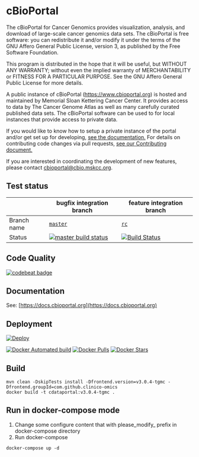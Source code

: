 # cBioPortal
The cBioPortal for Cancer Genomics provides visualization, analysis, and download of large-scale cancer genomics data sets.  The cBioPortal is free software: you can redistribute it and/or modify it under the terms of the GNU Affero General Public License, version 3, as published by the Free Software Foundation.

This program is distributed in the hope that it will be useful, but WITHOUT ANY WARRANTY; without even the implied warranty of
MERCHANTABILITY or FITNESS FOR A PARTICULAR PURPOSE.  See the GNU Affero General Public License for more details.

A public instance of cBioPortal (https://www.cbioportal.org) is hosted and maintained by Memorial Sloan Kettering Cancer Center. It provides access to data by The Cancer Genome Atlas as well as many carefully curated published data sets. The cBioPortal software can be used to for local instances that provide access to private data.

If you would like to know how to setup a private instance of the portal and/or get set up for developing, [see the documentation.](https://docs.cbioportal.org)  For details on contributing code changes via pull requests, [see our Contributing document.](CONTRIBUTING.md)

If you are interested in coordinating the development of new features, please contact cbioportal@cbio.mskcc.org.

## Test status
| | bugfix integration branch | feature integration branch |
| --- | --- | --- |
| Branch name | [`master`](https://github.com/cBioPortal/cbioportal/tree/master) | [`rc`](https://github.com/cBioPortal/cbioportal/tree/rc) |
| Status | [![master build status](https://travis-ci.org/cBioPortal/cbioportal.svg?branch=master)](https://travis-ci.org/cBioPortal/cbioportal) | [![Build Status](https://travis-ci.org/cBioPortal/cbioportal.svg?branch=rc)](https://travis-ci.org/cBioPortal/cbioportal) |

## Code Quality
[![codebeat badge](https://codebeat.co/badges/0738d3c9-5ffe-4b61-80c4-abb5698d8d44)](https://codebeat.co/projects/github-com-cbioportal-cbioportal)

## Documentation
See: [https://docs.cbioportal.org](https://docs.cbioportal.org)

## Deployment
[![Deploy](https://www.herokucdn.com/deploy/button.svg)](https://heroku.com/deploy)

[![Docker Automated build](https://img.shields.io/docker/automated/jrottenberg/ffmpeg.svg)](https://hub.docker.com/r/cbioportal/cbioportal/) [![Docker Pulls](https://img.shields.io/docker/pulls/cbioportal/cbioportal.svg)](https://hub.docker.com/r/cbioportal/cbioportal/) [![Docker Stars](https://img.shields.io/docker/stars/cbioportal/cbioportal.svg)](https://hub.docker.com/r/cbioportal/cbioportal/)

## Build
```
mvn clean -DskipTests install -Dfrontend.version=v3.0.4-tgmc -Dfrontend.groupId=com.github.clinico-omics
docker build -t cdataportal:v3.0.4-tgmc .
```

## Run in docker-compose mode
1. Change some configure content that with please_modify_ prefix in docker-compose directory
2. Run docker-compose
```
docker-compose up -d
```